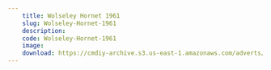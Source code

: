 ```yaml
---
    title: Wolseley Hornet 1961
    slug: Wolseley-Hornet-1961
    description:
    code: Wolseley-Hornet-1961
    image:
    download: https://cmdiy-archive.s3.us-east-1.amazonaws.com/adverts/documents/Wolseley+Hornet+1961.pdf
---
```

<!-- Content of the page -->

##
        